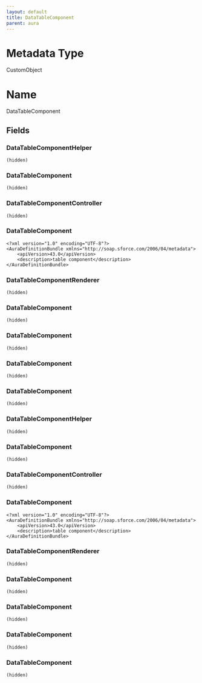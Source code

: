 ```yaml
---
layout: default
title: DataTableComponent
parent: aura
---
```

# Metadata Type
CustomObject

# Name
DataTableComponent
## Fields
### DataTableComponentHelper

```
(hidden)
```
### DataTableComponent

```
(hidden)
```
### DataTableComponentController

```
(hidden)
```
### DataTableComponent

```
<?xml version="1.0" encoding="UTF-8"?>
<AuraDefinitionBundle xmlns="http://soap.sforce.com/2006/04/metadata">
    <apiVersion>43.0</apiVersion>
    <description>table component</description>
</AuraDefinitionBundle>
```
### DataTableComponentRenderer

```
(hidden)
```
### DataTableComponent

```
(hidden)
```
### DataTableComponent

```
(hidden)
```
### DataTableComponent

```
(hidden)
```
### DataTableComponent

```
(hidden)
```
### DataTableComponentHelper

```
(hidden)
```
### DataTableComponent

```
(hidden)
```
### DataTableComponentController

```
(hidden)
```
### DataTableComponent

```
<?xml version="1.0" encoding="UTF-8"?>
<AuraDefinitionBundle xmlns="http://soap.sforce.com/2006/04/metadata">
    <apiVersion>43.0</apiVersion>
    <description>table component</description>
</AuraDefinitionBundle>
```
### DataTableComponentRenderer

```
(hidden)
```
### DataTableComponent

```
(hidden)
```
### DataTableComponent

```
(hidden)
```
### DataTableComponent

```
(hidden)
```
### DataTableComponent

```
(hidden)
```
